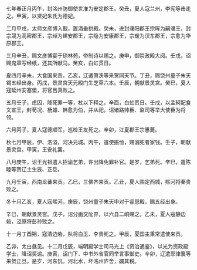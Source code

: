 七年春正月丙午，封洺州防御使世准为安定郡王。癸丑，夏人寇兰州，李宪等击走之。甲寅，以贤妃朱氏为德妃。

二月甲戌，太师文彦博入觐，置酒垂拱殿。癸未，进封濮阳郡王宗晖为嗣濮王，封宗晟为高密郡王，宗绰为建安郡王，宗隐为安康郡王，宗瑗为汉东郡王，宗愈为华原郡王。

三月辛丑，赐文彦博宴于琼林苑，帝制诗以赐之。庚申，御崇政殿大阅。壬戌，诏赐鬼章写经纸，还其所献马。癸亥，白虹贯日。

夏四月辛未，大食国来贡。乙亥，辽遣萧浃等来贺同天节。丁丑，赐饶州童子朱天锡五经出身。丙戌，景灵宫天元殿门生芝草六本。壬辰，朝献景灵宫。癸巳，夏人寇延州安塞堡，将官吕真败之。

五月壬子，虑囚，降死罪一等，杖以下释之。辛酉，白虹贯日。壬戌，以孟轲配食文宣王，封荀况、杨雄、韩愈为伯，并从祀。诏诸路帅臣、监司等举大使臣为将领。

六月丙子，夏人寇德顺军，巡检王友死之。辛卯，江夏郡王宗惠薨。

秋七月甲辰，伊、洛溢，河决元城。丙午，遣使振恤，赐溺死者家钱。壬子，朝献景灵宫。甲寅，王安礼罢。

八月庚午，诏王光祖遣人招谕乞弟，许出降免罪补官。是岁，乞弟死。辛巳，遣陈睦等贺辽主生辰、正旦。

九月壬寅，西南龙蕃来贡。乙巳，三佛齐来贡。乙丑，夏人围定西城，熙河将秦贵败之。

冬十月乙亥，夏人寇熙河。庚辰，饶州童子朱天申对于睿思殿，赐五经出身。

辛巳，朝献景灵宫。戊子，诏分画交阯界，以六县二峒赐之。乙未，夏人寇静边砦，泾原将彭孙败之。

十一月丁酉朔，寇清边砦，队将白玉、李贵死之。甲辰，夏国主秉常遣使来贡。

乙卯，太白昼见。十二月戊辰，端明殿学士司马光上《资治通鉴》，以光为资政殿学士，降诏奖谕。庚寅，诏门下、中书外省官同举言事御史。辛卯，辽遣耶律襄等来贺正旦。是岁，河东饥。河北水，坏洺州庐舍，蠲其税。